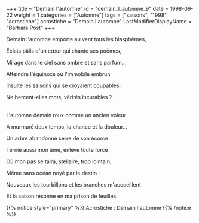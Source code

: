 +++
title = "Demain l'automne"
id = "demain_l_automne_9"
date = 1998-09-22
weight = 1
categories = ["Automne"]
tags = ["saisons", "1998", "acrostiche"]
acrostiche = "Demain l'automne"
LastModifierDisplayName = "Barbara Post"
+++

Demain l'automne emporte au vent tous les blasphèmes,

Eclats pâlis d'un cœur qui chante ses poèmes,

Mirage dans le ciel sans ombre et sans parfum...

Atteindre l'équinoxe où l'immobile embrun

Insulte les saisons qui se croyaient coupables;

Ne bercent-elles mots, vérités incurables ?

 \
L'automne demain roux comme un ancien voleur

A murmuré deux temps, la chance et la douleur...

Un arbre abandonné serre de son écorce

Ternie aussi mon âme, enlève toute force

Où mon pas se taira, stellaire, trop lointain,

Même sans océan noyé par le destin :

Nouveaux les tourbillons et les branches m'accueillent

Et la saison résonne en ma prison de feuilles.

{{% notice style="primary" %}}
Acrostiche : Demain l'automne
{{% /notice %}}
